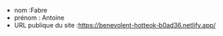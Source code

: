 - nom :Fabre
- prénom : Antoine
- URL publique du site :https://benevolent-hotteok-b0ad36.netlify.app/
